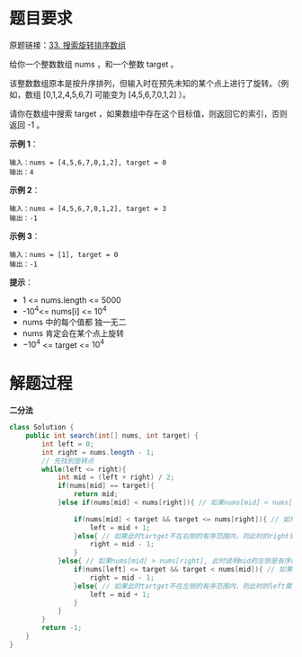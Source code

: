 # 题目要求

原题链接：[33. 搜索旋转排序数组](https://leetcode-cn.com/problems/search-in-rotated-sorted-array/)

给你一个整数数组 nums ，和一个整数 target 。

该整数数组原本是按升序排列，但输入时在预先未知的某个点上进行了旋转。（例如，数组 [0,1,2,4,5,6,7] 可能变为 [4,5,6,7,0,1,2] ）。

请你在数组中搜索 target ，如果数组中存在这个目标值，则返回它的索引，否则返回 -1 。

**示例 1**：

```
输入：nums = [4,5,6,7,0,1,2], target = 0
输出：4
```


**示例 2**：

```
输入：nums = [4,5,6,7,0,1,2], target = 3
输出：-1
```


**示例 3**：

```
输入：nums = [1], target = 0
输出：-1
```

**提示**：

- 1 <= nums.length <= 5000
- -$10^4$<= nums[i] <= $10^4$
- nums 中的每个值都 独一无二
- nums 肯定会在某个点上旋转
- $-10^4$ <= target <= $10^4$

# 解题过程

**二分法**

```java
class Solution {
    public int search(int[] nums, int target) {
        int left = 0;
        int right = nums.length - 1;
        // 先找到旋转点
        while(left <= right){
            int mid = (left + right) / 2;
            if(nums[mid] == target){
                return mid;
            }else if(nums[mid] < nums[right]){ // 如果nums[mid] < nums[right]，则说明mid的右侧是有序的
             
                if(nums[mid] < target && target <= nums[right]){ // 如果此时tartget在右侧的有序范围内，则此时的left需要改成mid + 1
                    left = mid + 1;
                }else{ // 如果此时tartget不在右侧的有序范围内，则此时的right需要改成mid-1
                    right = mid - 1;
                }
            }else{ // 如果nums[mid] > nums[right], 此时说明mid的左侧是有序的
                if(nums[left] <= target && target < nums[mid]){ // 如果此时tartget在左侧的有序范围内，则此时的right需要改成mid - 1
                    right = mid - 1;
                }else{ // 如果此时tartget不在左侧的有序范围内，则此时的left需要改成mid +1
                    left = mid + 1;
                }
            }
        }
        return -1;
    }
}
```



